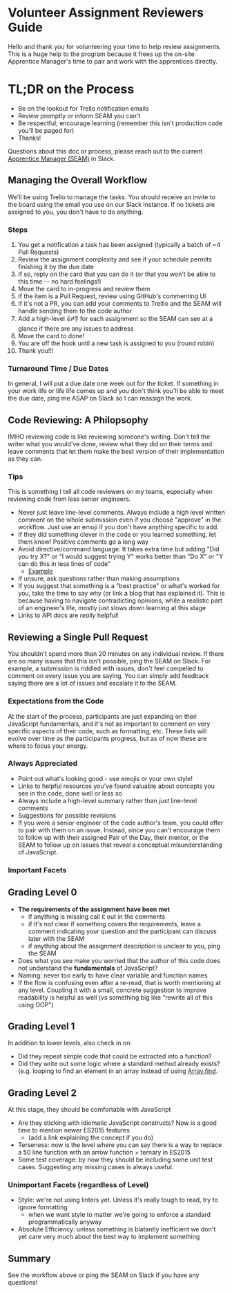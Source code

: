 # Volunteer Assignment Reviewers Guide

Hello and thank you for volunteering your time to help review assignments. This is a huge help to the program because it frees up the on-site Apprentice Manager's time to pair and work with the apprentices directly.

# TL;DR on the Process

- Be on the lookout for Trello notification emails
- Review promptly or inform SEAM you can't
- Be respectful; encourage learning (remember this isn't production code you'll be paged for)
- Thanks!

Questions about this doc or process, please reach out to the current [Apprentice Manager (SEAM)](https://techtonica.org/team/) in Slack.

## Managing the Overall Workflow
We'll be using Trello to manage the tasks. You should receive an invite to the board using the email you use on our Slack instance. If no tickets are assigned to you, you don't have to do anything.

### Steps

1. You get a notification a task has been assigned (typically a batch of ~4 Pull Requests)
1. Review the assignment complexity and see if your schedule permits finishing it by the due date
1. If so, reply on the card that you can do it (or that you won't be able to this time -- no hard feelings!)
1. Move the card to in-progress and review them
1. If the item is a Pull Request, review using GitHub's commenting UI
  1. If it's not a PR, you can add your comments to Trelllo and the SEAM will handle sending them to the code author
1. Add a high-level 👍👎 for each assignment so the SEAM can see at a glance if there are any issues to address
1. Move the card to done!
1. You are off the hook until a new task is assigned to you (round robin)
1. Thank you!!!


### Turnaround Time / Due Dates
In general, I will put a due date one week out for the ticket. If something in your work life or life life comes up and you don't think you'll be able to meet the due date, ping me ASAP on Slack so I can reassign the work.

## Code Reviewing: A Philopsophy

IMHO reviewing code is like reviewing someone's writing. Don't tell the writer what you would've done, review what they did on their terms and leave comments that let them make the best version of their implementation as they can.

### Tips

This is something I tell all code reviewers on my teams, especially when reviewing code from less senior engineers.

- Never just leave line-level comments. Always include a high level written comment on the whole submission even if you choose "approve" in the workflow. Just use an emoji if you don't have anything specific to add.
- If they did something clever in the code or you learned something, let them know! Positive comments go a long way
- Avoid directive/command language. It takes extra time but adding "Did you try X?" or "I would suggest trying Y" works better than "Do X" or "Y can do this in less lines of code"
  - [Example](https://speakerdeck.com/kkasprak/creating-an-inclusive-code-review-culture?slide=34)
- If unsure, ask questions rather than making assumptions
- If you suggest that something is a "best practice" or what's worked for you, take the time to say why (or link a blog that has explained it). This is because having to navigate contradicting opinions, while a realistic part of an engineer's life, mostly just slows down learning at this stage
- Links to API docs are _really_ helpful!

## Reviewing a Single Pull Request

You shouldn't spend more than 20 minutes on any individual review. If there are so many issues that this isn't possible, ping the SEAM on Slack. For example, a submission is riddled with issues, don't feel compelled to comment on every issue you are saying. You can simply add feedback saying there are a lot of issues and escalate it to the SEAM.

### Expectations from the Code

At the start of the process, participants are just expanding on their JavaScript fundamentals, and it's not as important to comment on very specific aspects of their code, such as formatting, etc. These lists will evolve over time as the participants progress, but as of now these are where to focus your energy.

### Always Appreciated

- Point out what's looking good - use emojis or your own style!
- Links to helpful resources you've found valuable about concepts you see in the code, done well or less so
- Always include a high-level summary rather than _just_ line-level comments
- Suggestions for possible revisions
- If you were a senior engineer of the code author's team, you could offer to pair with them on an issue. Instead, since you can't encourage them to follow up with their assigned Pair of the Day, their mentor, or the SEAM to follow up on issues that reveal a conceptual misunderstanding of JavaScript.

### Important Facets


## Grading Level 0
- **The requirements of the assignment have been met**
  - if anything is missing call it out in the comments
  - if it's not clear if something covers the requirements, leave a comment indicating your question and the participant can discuss later with the SEAM
  - if anything about the assignment description is unclear to you, ping the SEAM
- Does what you see make you worried that the author of this code does not understand the **fundamentals** of JavaScript?
- Naming: never too early to have clear variable and function names
- If the flow is confusing even after a re-read, that is worth mentioning at any level. Coupling it with a small, concrete suggestion to improve readability is helpful as well (vs something big like "rewrite all of this using OOP")

## Grading Level 1

In addition to lower levels, also check in on:

- Did they repeat simple code that could be extracted into a function?
- Did they write out some logic where a standard method already exists? (e.g. looping to find an element in an array instead of using [Array.find](https://developer.mozilla.org/en-US/docs/Web/JavaScript/Reference/Global_Objects/Array/find).


## Grading Level 2

At this stage, they should be comfortable with JavaScript

- Are they sticking with idiomatic JavaScript constructs? Now is a good time to mention newer ES2015 features
  - (add a link explaining the concept if you do)
- Terseness: now is the level where you can say there is a way to replace a 50 line function with an arrow function + ternary in ES2015
- Some test coverage: by now they should be including some unit test cases. Suggesting any missing cases is always useful.


### Unimportant Facets (regardless of Level)
- Style: we're not using linters yet. Unless it's really tough to read, try to ignore formatting
  - when we want style to matter we're going to enforce a standard programmatically anyway
- Absolute Efficiency: unless something is blatantly inefficient we don't yet care very much about the best way to implement something


## Summary

See the workflow above or ping the SEAM on Slack if you have any questions!
